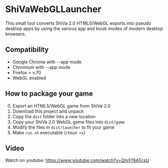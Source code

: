 # ShiVaWebGLLauncher
This small tool converts ShiVa 2.0 HTML5/WebGL exports into pseudo desktop apps by using the various app and kiosk modes of modern desktop browsers.

## Compatibility
* Google Chrome with --app mode
* Chromium with --app mode
* Firefox > v.70
* WebGL enabled

## How to package your game
0. Export an HTML5/WebGL game from ShiVa 2.0
1. Download this project and unpack
2. Copy the `dist` folder into a new location
3. Copy your ShiVa 2.0 WebGL game files into `dist/game`
4. Modify the files in `dist/launcher` to fit your game
5. Make `run.sh` executable (`chmod +x`)

## Video
Watch on youtube: https://www.youtube.com/watch?v=QhrFf9ATcsU
